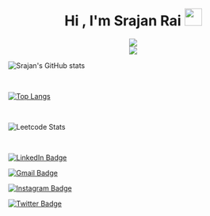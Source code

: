 <h1 align="center"><b>Hi , I'm Srajan Rai </b><img src="https://media.giphy.com/media/hvRJCLFzcasrR4ia7z/giphy.gif" width="35"></h1>
<p align="center">
<img src="https://komarev.com/ghpvc/?username=TheSrajan&color=0E9C47&style=for-the-badge">

<br>

<a href='https://open.spotify.com/user/31knoszublj4pb4324spqwjo55dq'>
    <img src='https://img.shields.io/badge/Kick out of the Lights-&?style=social&logo=spotify'>
  </a>
<br>

![Srajan's GitHub stats](https://github-readme-stats.vercel.app/api?username=TheSrajan&show_icons=true&theme=dark)

<br>

[![Top Langs](https://github-readme-stats.vercel.app/api/top-langs/?username=TheSrajan&langs_count=8&theme=dark)](https://github.com/anuraghazra/github-readme-stats)

<br>

![Leetcode Stats](https://leetcard.jacoblin.cool/rai-)

<br>
  

  [![LinkedIn Badge](https://img.shields.io/badge/-Srajan_Rai-blue?style=flat-square&logo=Linkedin&logoColor=white&link=https://www.linkedin.com/in/srnr/)](https://www.linkedin.com/in/srnr/)&nbsp;
  
  [![Gmail Badge](https://img.shields.io/badge/-srajanrai2.0@gmail.com-red?style=flat-square&logo=Gmail&logoColor=white)](mailto:srajanrai2.0@gmail.com)&nbsp;
  
  [![Instagram Badge](https://img.shields.io/badge/-Srajan_Rai-EB2A08?style=flat-square&logo=Instagram&logoColor=white)](https://www.instagram.com/notcaplock/)&nbsp;
  
  [![Twitter Badge](https://img.shields.io/badge/-Srajan_Rai-blue?style=flat-square&logo=Twitter&logoColor=white)](https://twitter.com/srajanra1)&nbsp;
  

</div>

